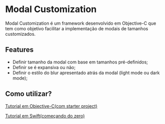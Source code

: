# Modal Customization

Modal Customization é um framework desenvolvido em Objective-C que tem como objetivo facilitar a implementação de modais de tamanhos customizados. 

## Features
- Definir tamanho da modal com base em tamanhos pré-definidos;
- Definir se é expansiva ou não; 
- Definir o estilo do blur apresentado atrás da modal (light mode ou dark mode);

## Como utilizar?
[Tutorial em Objective-C(com starter project)](https://github.com/ModalCustomizationFramework/Example-Objective-C)

[Tutorial em Swift(começando do zero)](https://github.com/ModalCustomizationFramework/Example-Swift)


    
